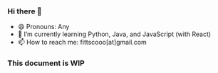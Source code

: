 ### Hi there 👋

- 😄 Pronouns: Any
- 🌱 I’m currently learning Python, Java, and JavaScript (with React)
- 📫 How to reach me: fittscooo[at]gmail.com

### This document is WIP
